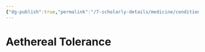 ```yaml
---
{"dg-publish":true,"permalink":"/7-scholarly-details/medicine/conditions/aethereal-tolerance/","noteIcon":""}
---
```


# Aethereal Tolerance
